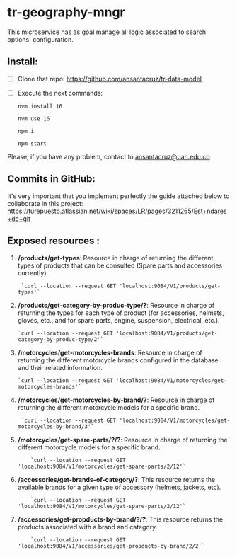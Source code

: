 # tr-geography-mngr

This microservice has as goal manage all logic associated to search options' configuration.

## Install:

 - [ ] Clone that repo: https://github.com/ansantacruz/tr-data-model
 - [ ] Execute the next commands:

    `nvm install 16`

    `nvm use 16`

    `npm i`

    `npm start`


Please, if you have any problem, contact to ansantacruz@uan.edu.co

## Commits in GitHub:

It's very important that you implement perfectly the guide attached below to collaborate in this project: https://turepuesto.atlassian.net/wiki/spaces/LR/pages/3211265/Est+ndares+de+git

## Exposed resources  :

 1. **/products/get-types**:  Resource in charge of returning the different types of products that can be consulted (Spare parts and accessories currently).

         `curl --location --request GET 'localhost:9084/V1/products/get-types'`

  2. **/products/get-category-by-produc-type/?**:  Resource in charge of returning the types for each type of product (for accessories, helmets, gloves, etc., and for spare parts, engine, suspension, electrical, etc.).

         `curl --location --request GET 'localhost:9084/V1/products/get-category-by-produc-type/2'`

  3. **/motorcycles/get-motorcycles-brands**:  Resource in charge of returning the different motorcycle brands configured in the database and their related information.

         `curl --location --request GET 'localhost:9084/V1/motorcycles/get-motorcycles-brands'`

  4. **/motorcycles/get-motorcycles-by-brand/?**:  Resource in charge of returning the different motorcycle models for a specific brand.

          `curl --location --request GET 'localhost:9084/V1/motorcycles/get-motorcycles-by-brand/3'`
5. **/motorcycles/get-spare-parts/?/?**:  Resource in charge of returning the different motorcycle models for a specific brand.

           `curl --location --request GET 'localhost:9084/V1/motorcycles/get-spare-parts/2/12'`
6. **/accessories/get-brands-of-category/?**:  This resource returns the available brands for a given type of accessory (helmets, jackets, etc). 

           `curl --location --request GET 'localhost:9084/V1/motorcycles/get-spare-parts/2/12'`

6. **/accessories/get-propducts-by-brand/?/?**:  This resource returns the products associated with a brand and category. 

           `curl --location --request GET 'localhost:9084/V1/accessories/get-propducts-by-brand/2/2'`
